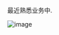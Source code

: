 最近熟悉业务中.

![image](https://github.com/user-attachments/assets/7bd1ee9d-86c4-4b94-8c86-0d259d7176fe)
